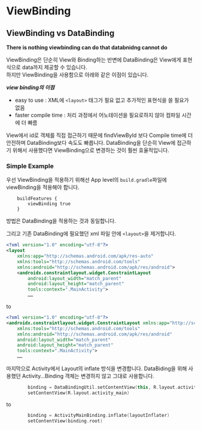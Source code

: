 # ViewBinding


## ViewBinding vs DataBinding
<p><b> There is nothing viewbinding can do that databnidng cannot do </b></p>
ViewBinding은 단순히 View와 Binding하는 반변에 DataBinding은 View에게 표현식으로 data까지 제공할 수 있습니다. <br>
하지만 ViewBinding을 사용함으로 아래와 같은 이점이 있습니다. <br>

***view binding의 이점*** <br>
- easy to use : XML에 `<layout>` 태그가 필요 없고 추가적인 표현식을 쓸 필요가 없음
- faster compile time : 처리 과정에서 어노테이션을 필요로하지 않아 컴파일 시간에 더 빠름
  
View에서 id로 객체를 직접 접근하기 때문에 findViewById 보다 Compile time에 더 안전하며 DataBinding보다 속도도 빠릅니다. 
DataBinding을 단순히 View에 접근하기 위해서 사용했다면 ViewBinding으로 변경하는 것이 훨씬 효율적입니다. 
  
### Simple Example
우선 ViewBinding을 적용하기 위해선 App level의 `build.gradle`파일에 viewBinding을 적용해야 합니다.
```
    buildFeatures {
        viewBinding true
    }
```
방법은 DataBinding을 적용하는 것과 동일합니다. 

그리고 기존 DataBinding에 필요했던 xml 파일 안에 `<layout>`을 제거합니다. 
```xml
<?xml version="1.0" encoding="utf-8"?>
<layout
    xmlns:app="http://schemas.android.com/apk/res-auto"
    xmlns:tools="http://schemas.android.com/tools"
    xmlns:android="http://schemas.android.com/apk/res/android">
    <androidx.constraintlayout.widget.ConstraintLayout
        android:layout_width="match_parent"
        android:layout_height="match_parent"
        tools:context=".MainActivity">
        ……
```
to
```xml
<?xml version="1.0" encoding="utf-8"?>
<androidx.constraintlayout.widget.ConstraintLayout xmlns:app="http://schemas.android.com/apk/res-auto"
    xmlns:tools="http://schemas.android.com/tools"
    xmlns:android="http://schemas.android.com/apk/res/android"
    android:layout_width="match_parent"
    android:layout_height="match_parent"
    tools:context=".MainActivity">
    ……
```

마지막으로 Activity에서 Layout의 inflate 방식을 변경합니다. DataBiding을 위해 사용했던 Activity…Binding 객체는 변경하지 않고 그대로 사용합니다. 
```kotlin 
        binding = DataBindingUtil.setContentView(this, R.layout.activity_main)
        setContentView(R.layout.activity_main)
```
to
```kotlin 
        binding = ActivityMainBinding.inflate(layoutInflater)
        setContentView(binding.root)
```

